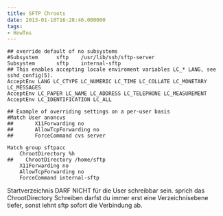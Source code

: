 ```yaml
---
title: SFTP Chroots
date: 2013-01-10T16:28:46.000000
tags: 
- HowTos
---
```



~~~
## override default of no subsystems
#Subsystem      sftp    /usr/lib/ssh/sftp-server
Subsystem       sftp    internal-sftp
## This enables accepting locale enviroment variables LC_* LANG, see sshd_config(5).
AcceptEnv LANG LC_CTYPE LC_NUMERIC LC_TIME LC_COLLATE LC_MONETARY LC_MESSAGES
AcceptEnv LC_PAPER LC_NAME LC_ADDRESS LC_TELEPHONE LC_MEASUREMENT
AcceptEnv LC_IDENTIFICATION LC_ALL

## Example of overriding settings on a per-user basis
#Match User anoncvs
##       X11Forwarding no
##       AllowTcpForwarding no
##       ForceCommand cvs server

Match group sftpacc
    ChrootDirectory %h
##    ChrootDirectory /home/sftp
    X11Forwarding no
    AllowTcpForwarding no
    ForceCommand internal-sftp
~~~

Startverzeichnis DARF NICHT für die User schreibbar sein. sprich das
ChrootDirectory Schreiben darfst du immer erst eine Verzeichnisebene
tiefer, sonst lehnt sftp sofort die Verbindung ab.
